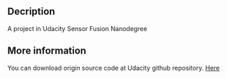 ## Decription 
A project in Udacity Sensor Fusion Nanodegree 

## More information
You can download origin source code at Udacity github repository. 
[Here](https://github.com/udacity/SFND_Lidar_Obstacle_Detection) 
